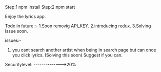 Step:1  npm install
Step:2  npm start

Enjoy the lyrics app.


Todo in future :-
1.Soon removig API_KEY.
2.introducing redux.
3.Solving issue soon.

issues:-
1. you cant search another artist when being in search page but can once you click lyrics. (Solving this soon) Suggest if you can.

Securitylevel:
-------------->20%
